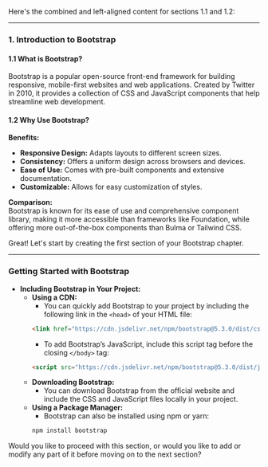 
Here's the combined and left-aligned content for sections 1.1 and 1.2:

---

### 1. **Introduction to Bootstrap**

#### 1.1 **What is Bootstrap?**

Bootstrap is a popular open-source front-end framework for building responsive, mobile-first websites and web applications. Created by Twitter in 2010, it provides a collection of CSS and JavaScript components that help streamline web development.

#### 1.2 **Why Use Bootstrap?**

**Benefits:**

- **Responsive Design:** Adapts layouts to different screen sizes.
- **Consistency:** Offers a uniform design across browsers and devices.
- **Ease of Use:** Comes with pre-built components and extensive documentation.
- **Customizable:** Allows for easy customization of styles.

**Comparison:**  
Bootstrap is known for its ease of use and comprehensive component library, making it more accessible than frameworks like Foundation, while offering more out-of-the-box components than Bulma or Tailwind CSS.

Great! Let's start by creating the first section of your Bootstrap chapter.

---

### **Getting Started with Bootstrap**
   - **Including Bootstrap in Your Project:**
     - **Using a CDN:**
       - You can quickly add Bootstrap to your project by including the following link in the `<head>` of your HTML file:
       ```html
       <link href="https://cdn.jsdelivr.net/npm/bootstrap@5.3.0/dist/css/bootstrap.min.css" rel="stylesheet">
       ```
       - To add Bootstrap’s JavaScript, include this script tag before the closing `</body>` tag:
       ```html
       <script src="https://cdn.jsdelivr.net/npm/bootstrap@5.3.0/dist/js/bootstrap.bundle.min.js"></script>
       ```
     - **Downloading Bootstrap:**
       - You can download Bootstrap from the official website and include the CSS and JavaScript files locally in your project.
     - **Using a Package Manager:**
       - Bootstrap can also be installed using npm or yarn:
       ```bash
       npm install bootstrap
       ```

Would you like to proceed with this section, or would you like to add or modify any part of it before moving on to the next section?
<!--stackedit_data:
eyJoaXN0b3J5IjpbLTg5NDcxNzQyNiwxMzA0Nzc2NzI3XX0=
-->